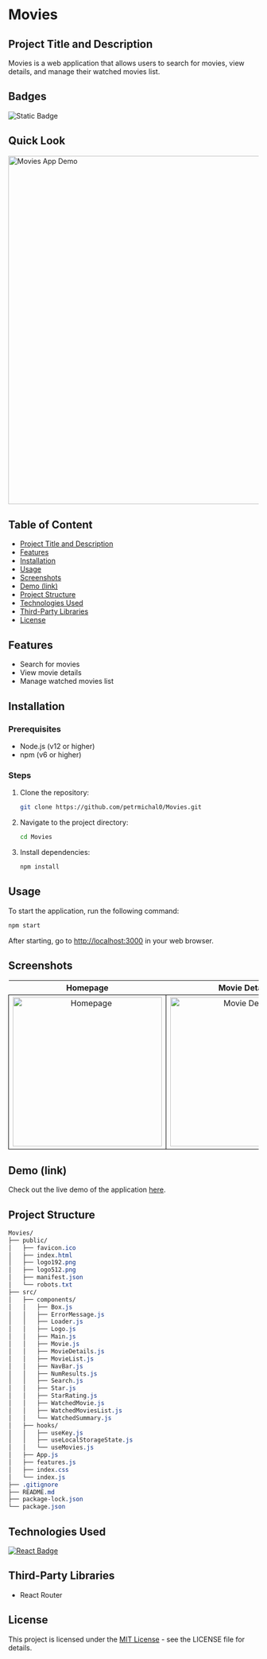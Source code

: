 # Movies

## Project Title and Description
Movies is a web application that allows users to search for movies, view details, and manage their watched movies list.

## Badges
![Static Badge](https://img.shields.io/badge/status-online-brightgreen)

## Quick Look
<img src="https://github.com/user-attachments/assets/bea5cd2f-c10d-45d6-93c4-3c73094ca54f" width="700" alt="Movies App Demo">

## Table of Content
- [Project Title and Description](#project-title-and-description)
- [Features](#features)
- [Installation](#installation)
- [Usage](#usage)
- [Screenshots](#screenshots)
- [Demo (link)](#demo-link)
- [Project Structure](#project-structure)
- [Technologies Used](#technologies-used)
- [Third-Party Libraries](#third-party-libraries)
- [License](#license)

## Features
- Search for movies
- View movie details
- Manage watched movies list

## Installation

### Prerequisites
- Node.js (v12 or higher)
- npm (v6 or higher)

### Steps

1. Clone the repository:
    ```bash
    git clone https://github.com/petrmichal0/Movies.git
    ```

2. Navigate to the project directory:
    ```bash
    cd Movies
    ```

3. Install dependencies:
    ```bash
    npm install
    ```

## Usage
To start the application, run the following command:
```bash
npm start
```
After starting, go to [http://localhost:3000](http://localhost:3000) in your web browser.

## Screenshots

<table>
  <tr>
    <th>Homepage</th>
    <th>Movie Details</th>
    <th>Favorites List</th>
  </tr>
  <tr>
    <td style="border: 1px solid black; width: 310px; height: 310px; text-align: center;">
      <img src="https://github.com/user-attachments/assets/fbcaddc0-e91d-42be-b6ab-75d07df585f5" width="300" height="300" alt="Homepage">
    </td>
    <td style="border: 1px solid black; width: 310px; height: 310px; text-align: center;">
      <img src="https://github.com/user-attachments/assets/7ca12e9a-72a8-473a-8197-32b5cb20f9b6" width="300" height="300" alt="Movie Details">
    </td>
    <td style="border: 1px solid black; width: 310px; height: 310px; text-align: center;">
      <img src="https://github.com/user-attachments/assets/06d571d4-6472-43b0-b22e-6ec3ea4dd273" width="300" height="300" alt="Movie Details">
    </td>
  </tr>
</table>

## Demo (link)

Check out the live demo of the application [here](https://v1-movies.netlify.app/).

## Project Structure

```css
Movies/
├── public/
│   ├── favicon.ico
│   ├── index.html
│   ├── logo192.png
│   ├── logo512.png
│   ├── manifest.json
│   └── robots.txt
├── src/
│   ├── components/
│   │   ├── Box.js
│   │   ├── ErrorMessage.js
│   │   ├── Loader.js
│   │   ├── Logo.js
│   │   ├── Main.js
│   │   ├── Movie.js
│   │   ├── MovieDetails.js
│   │   ├── MovieList.js
│   │   ├── NavBar.js
│   │   ├── NumResults.js
│   │   ├── Search.js
│   │   ├── Star.js
│   │   ├── StarRating.js
│   │   ├── WatchedMovie.js
│   │   ├── WatchedMoviesList.js
│   │   └── WatchedSummary.js
│   ├── hooks/
│   │   ├── useKey.js
│   │   ├── useLocalStorageState.js
│   │   └── useMovies.js
│   ├── App.js
│   ├── features.js
│   ├── index.css
│   └── index.js
├── .gitignore
├── README.md
├── package-lock.json
└── package.json
```

## Technologies Used

[![React Badge](https://img.shields.io/badge/-React-61DBFB?style=for-the-badge&labelColor=black&logo=react&logoColor=61DBFB)](#)

## Third-Party Libraries

* React Router

## License

This project is licensed under the [MIT License](https://opensource.org/licenses/MIT) - see the LICENSE file for details.


